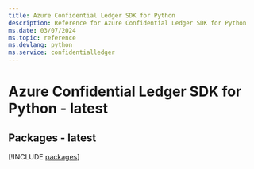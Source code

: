 ```yaml
---
title: Azure Confidential Ledger SDK for Python
description: Reference for Azure Confidential Ledger SDK for Python
ms.date: 03/07/2024
ms.topic: reference
ms.devlang: python
ms.service: confidentialledger
---
```

# Azure Confidential Ledger SDK for Python - latest
## Packages - latest
[!INCLUDE [packages](confidential-ledger-index.md)]